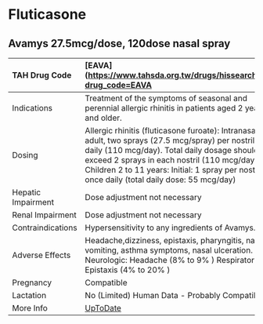 # Fluticasone

## Avamys 27.5mcg/dose, 120dose nasal spray

| TAH Drug Code      | [EAVA](https://www.tahsda.org.tw/drugs/hissearch.php?drug_code=EAVA                                                                                                                                                                                                                                      |
|:-------------------|:---------------------------------------------------------------------------------------------------------------------------------------------------------------------------------------------------------------------------------------------------------------------------------------------------------|
| Indications        | Treatment of the symptoms of seasonal and perennial allergic rhinitis in patients aged 2 years and older.                                                                                                                                                                                                |
| Dosing             | Allergic rhinitis (fluticasone furoate): Intranasal adult, two sprays (27.5 mcg/spray) per nostril once daily (110 mcg/day). Total daily dosage should not exceed 2 sprays in each nostril (110 mcg/day). Children 2 to 11 years: Initial: 1 spray per nostril once daily (total daily dose: 55 mcg/day) |
| Hepatic Impairment | Dose adjustment not necessary                                                                                                                                                                                                                                                                            |
| Renal Impairment   | Dose adjustment not necessary                                                                                                                                                                                                                                                                            |
| Contraindications  | Hypersensitivity to any ingredients of Avamys.                                                                                                                                                                                                                                                           |
| Adverse Effects    | Headache,dizziness, epistaxis, pharyngitis, nausea, vomiting, asthma symptoms, nasal ulceration. Neurologic: Headache (8% to 9% ) Respiratory: Epistaxis (4% to 20% )                                                                                                                                    |
| Pregnancy          | Compatible                                                                                                                                                                                                                                                                                               |
| Lactation          | No (Limited) Human Data - Probably Compatible                                                                                                                                                                                                                                                            |
| More Info          | [UpToDate](https://www.uptodate.com/contents/fluticasone-drug-information)                                                                                                                                                                                                                               |

